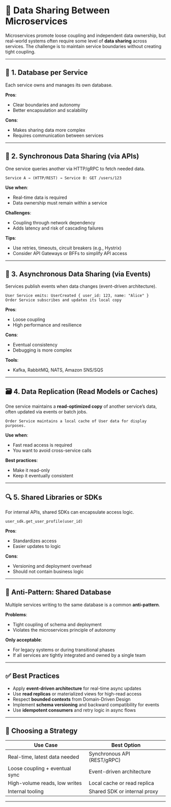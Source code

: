 # 🔄 Data Sharing Between Microservices

Microservices promote loose coupling and independent data ownership, but real-world systems often require some level of **data sharing** across services. The challenge is to maintain service boundaries without creating tight coupling.

---

## 🧱 1. **Database per Service**

Each service owns and manages its own database.

**Pros**:
- Clear boundaries and autonomy
- Better encapsulation and scalability

**Cons**:
- Makes sharing data more complex
- Requires communication between services

---

## 🔁 2. **Synchronous Data Sharing (via APIs)**

One service queries another via HTTP/gRPC to fetch needed data.

```
Service A → (HTTP/REST) → Service B: GET /users/123
```

**Use when**:
- Real-time data is required
- Data ownership must remain within a service

**Challenges**:
- Coupling through network dependency
- Adds latency and risk of cascading failures

**Tips**:
- Use retries, timeouts, circuit breakers (e.g., Hystrix)
- Consider API Gateways or BFFs to simplify API access

---

## 📩 3. **Asynchronous Data Sharing (via Events)**

Services publish events when data changes (event-driven architecture).

```
User Service emits: UserCreated { user_id: 123, name: "Alice" }
Order Service subscribes and updates its local copy
```

**Pros**:
- Loose coupling
- High performance and resilience

**Cons**:
- Eventual consistency
- Debugging is more complex

**Tools**:
- Kafka, RabbitMQ, NATS, Amazon SNS/SQS

---

## 🗃️ 4. **Data Replication (Read Models or Caches)**

One service maintains a **read-optimized copy** of another service’s data, often updated via events or batch jobs.

```
Order Service maintains a local cache of User data for display purposes.
```

**Use when**:
- Fast read access is required
- You want to avoid cross-service calls

**Best practices**:
- Make it read-only
- Keep it eventually consistent

---

## 🔍 5. **Shared Libraries or SDKs**

For internal APIs, shared SDKs can encapsulate access logic.

```
user_sdk.get_user_profile(user_id)
```

**Pros**:
- Standardizes access
- Easier updates to logic

**Cons**:
- Versioning and deployment overhead
- Should not contain business logic

---

## 🚧 Anti-Pattern: Shared Database

Multiple services writing to the same database is a common **anti-pattern**.

**Problems**:
- Tight coupling of schema and deployment
- Violates the microservices principle of autonomy

**Only acceptable**:
- For legacy systems or during transitional phases
- If all services are tightly integrated and owned by a single team

---

## ✅ Best Practices

- Apply **event-driven architecture** for real-time async updates
- Use **read replicas** or materialized views for high-read access
- Respect **bounded contexts** from Domain-Driven Design
- Implement **schema versioning** and backward compatibility for events
- Use **idempotent consumers** and retry logic in async flows

---

## 🧭 Choosing a Strategy

| Use Case                         | Best Option                     |
|----------------------------------|----------------------------------|
| Real-time, latest data needed    | Synchronous API (REST/gRPC)      |
| Loose coupling + eventual sync  | Event-driven architecture        |
| High-volume reads, low writes   | Local cache or read replica      |
| Internal tooling                | Shared SDK or internal proxy     |

---
